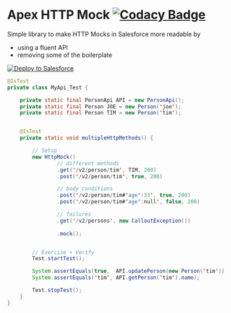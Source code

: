 # Apex HTTP Mock [![Codacy Badge](https://api.codacy.com/project/badge/Grade/3814b20244d14e3d846ff05dfd3c2e2a)](https://www.codacy.com/app/rsoesemann/apex-httpmock?utm_source=github.com&amp;utm_medium=referral&amp;utm_content=rsoesemann/apex-httpmock&amp;utm_campaign=Badge_Grade)

Simple library to make HTTP Mocks in Salesforce more readable by

 - using a fluent API
 - removing some of the boilerplate
 
<a href="https://githubsfdeploy.herokuapp.com?owner=rsoesemann&repo=apex-httpmock">
  <img alt="Deploy to Salesforce"
       src="https://raw.githubusercontent.com/afawcett/githubsfdeploy/master/src/main/webapp/resources/img/deploy.png">
</a>

```java
@IsTest
private class MyApi_Test {

    private static final PersonApi API = new PersonApi();
    private static final Person JOE = new Person('joe');
    private static final Person TIM = new Person('tim');


    @IsTest
    private static void multipleHttpMethods() {

        // Setup
        new HttpMock()
                // different methods
                .get('/v2/person/tim', TIM, 200)
                .post('/v2/person/tim', true, 200)

                // body conditions
                .post('/v2/person/tim#"age":33', true, 200)
                .post('/v2/person/tim#"age":null', false, 200)

                // failures
                .get('/v2/persons', new CalloutException())
                
                .mock();


        // Exercise + Verify
        Test.startTest();

        System.assertEquals(true,  API.updatePerson(new Person('tim')) );
        System.assertEquals('tim', API.getPerson('tim').name);

        Test.stopTest();
    }
}
```

